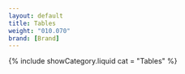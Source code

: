 ```yaml
---
layout: default
title: Tables
weight: "010.070"
brand: [Brand]
---
```


{% include showCategory.liquid  cat = "Tables" %}